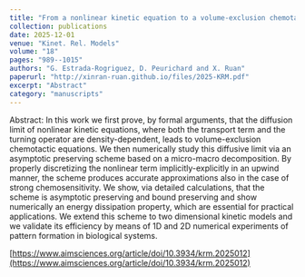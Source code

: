```yaml
---
title: "From a nonlinear kinetic equation to a volume-exclusion chemotaxis model via asymptotic preserving methods"
collection: publications
date: 2025-12-01
venue: "Kinet. Rel. Models"
volume: "18"
pages: "989--1015"
authors: "G. Estrada-Rogriguez, D. Peurichard and X. Ruan"
paperurl: "http://xinran-ruan.github.io/files/2025-KRM.pdf"
excerpt: "Abstract"
category: "manuscripts"
---
```

Abstract: In this work we first prove, by formal arguments, that the diffusion limit of nonlinear kinetic equations, where both the transport term and the turning operator are density-dependent, leads to volume-exclusion chemotactic equations. We then numerically study this diffusive limit via an asymptotic preserving scheme based on a micro-macro decomposition. By properly discretizing the nonlinear term implicitly-explicitly in an upwind manner, the scheme produces accurate approximations also in the case of strong chemosensitivity. We show, via detailed calculations, that the scheme is asymptotic preserving and bound preserving and show numerically an energy dissipation property, which are essential for practical applications. We extend this scheme to two dimensional kinetic models and we validate its efficiency by means of 1D and 2D numerical experiments of pattern formation in biological systems.
 

[https://www.aimsciences.org/article/doi/10.3934/krm.2025012](https://www.aimsciences.org/article/doi/10.3934/krm.2025012)